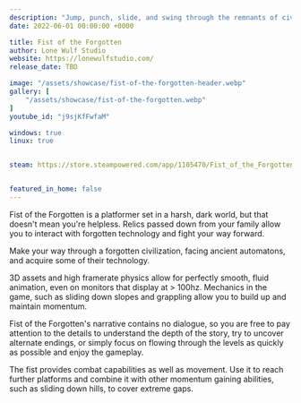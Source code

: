 ```yaml
---
description: "Jump, punch, slide, and swing through the remnants of civilizations, facing powerful bosses to unlock new movement and combat abilities for your giant, mechanical fist as you seek out the remnants of humankind."
date: 2022-06-01 00:00:00 +0000

title: Fist of the Forgotten
author: Lone Wulf Studio
website: https://lonewulfstudio.com/
release_date: TBD

image: "/assets/showcase/fist-of-the-forgotten-header.webp"
gallery: [
	"/assets/showcase/fist-of-the-forgotten.webp"
]
youtube_id: "j9sjKfFwfaM"

windows: true
linux: true


steam: https://store.steampowered.com/app/1105470/Fist_of_the_Forgotten/


featured_in_home: false
---
```


<p>Fist of the Forgotten is a platformer set in a harsh, dark world, but that doesn't mean you're helpless. Relics passed down from your family allow you to interact with forgotten technology and fight your way forward.</p>
<p>Make your way through a forgotten civilization, facing ancient automatons, and acquire some of their technology.</p>
<p>3D assets and high framerate physics allow for perfectly smooth, fluid animation, even on monitors that display at > 100hz. Mechanics in the game, such as sliding down slopes and grappling allow you to build up and maintain momentum.</p>
<p>Fist of the Forgotten's narrative contains no dialogue, so you are free to pay attention to the details to understand the depth of the story, try to uncover alternate endings, or simply focus on flowing through the levels as quickly as possible and enjoy the gameplay.</p>
<p>The fist provides combat capabilities as well as movement. Use it to reach further platforms and combine it with other momentum gaining abilities, such as sliding down hills, to cover extreme gaps.</p>
